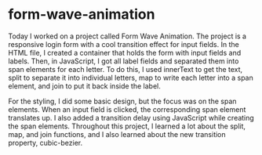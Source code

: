 # form-wave-animation
Today I worked on a project called Form Wave Animation. The project is a responsive login form with a cool transition effect for input fields. In the HTML file, I created a container that holds the form with input fields and labels. Then, in JavaScript, I got all label fields and separated them into span elements for each letter. To do this, I used innerText to get the text, split to separate it into individual letters, map to write each letter into a span element, and join to put it back inside the label.

For the styling, I did some basic design, but the focus was on the span elements. When an input field is clicked, the corresponding span element translates up. I also added a transition delay using JavaScript while creating the span elements. Throughout this project, I learned a lot about the split, map, and join functions, and I also learned about the new transition property, cubic-bezier.